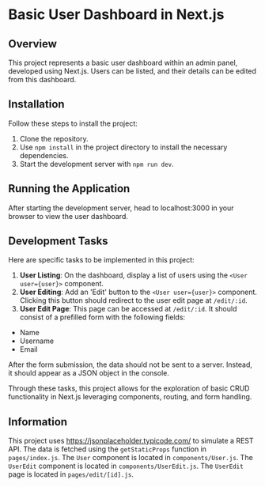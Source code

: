 # Basic User Dashboard in Next.js

## Overview
This project represents a basic user dashboard within an admin panel, developed using Next.js. Users can be listed, and their details can be edited from this dashboard.

## Installation
Follow these steps to install the project:
1.	Clone the repository.
2.	Use `npm install` in the project directory to install the necessary dependencies.
3.	Start the development server with `npm run dev`.

## Running the Application
After starting the development server, head to ﻿localhost:3000 in your browser to view the user dashboard.

## Development Tasks
Here are specific tasks to be implemented in this project:
1.	**User Listing**: On the dashboard, display a list of users using the `<User user={user}>` component.
2.	**User Editing**: Add an 'Edit' button to the `<User user={user}>` component. Clicking this button should redirect to the user edit page at `/edit/:id`.
3.	**User Edit Page**: This page can be accessed at `/edit/:id`. It should consist of a prefilled form with the following fields:
  - Name
  - Username
  - Email

After the form submission, the data should not be sent to a server. Instead, it should appear as a JSON object in the console.

Through these tasks, this project allows for the exploration of basic CRUD functionality in Next.js leveraging components, routing, and form handling.

## Information
This project uses https://jsonplaceholder.typicode.com/ to simulate a REST API. The data is fetched using the `getStaticProps` function in `pages/index.js`. The `User` component is located in `components/User.js`. The `UserEdit` component is located in `components/UserEdit.js`. The `UserEdit` page is located in `pages/edit/[id].js`.